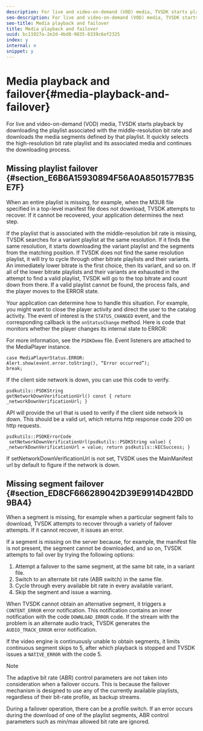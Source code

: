 ```yaml
---
description: For live and video-on-demand (VOD) media, TVSDK starts playback by downloading the playlist associated with the middle-resolution bit rate and downloads the media segments defined by that playlist. It quickly selects the high-resolution bit rate playlist and its associated media and continues the downloading process.
seo-description: For live and video-on-demand (VOD) media, TVSDK starts playback by downloading the playlist associated with the middle-resolution bit rate and downloads the media segments defined by that playlist. It quickly selects the high-resolution bit rate playlist and its associated media and continues the downloading process.
seo-title: Media playback and failover
title: Media playback and failover
uuid: bc11927a-2e2d-4bd8-9835-8339c6ef2325
index: y
internal: n
snippet: y
---
```


# Media playback and failover{#media-playback-and-failover}

For live and video-on-demand (VOD) media, TVSDK starts playback by downloading the playlist associated with the middle-resolution bit rate and downloads the media segments defined by that playlist. It quickly selects the high-resolution bit rate playlist and its associated media and continues the downloading process.

## Missing playlist failover {#section_E6B6A15930894F56A0A8501577B35E7F}

When an entire playlist is missing, for example, when the M3U8 file specified in a top-level manifest file does not download, TVSDK attempts to recover. If it cannot be recovered, your application determines the next step.

If the playlist that is associated with the middle-resolution bit rate is missing, TVSDK searches for a variant playlist at the same resolution. If it finds the same resolution, it starts downloading the variant playlist and the segments from the matching position. If TVSDK does not find the same resolution playlist, it will try to cycle through other bitrate playlists and their variants. An immediately lower bitrate is the first choice, then its variant, and so on. If all of the lower bitrate playlists and their variants are exhausted in the attempt to find a valid playlist, TVSDK will go to the top bitrate and count down from there. If a valid playlist cannot be found, the process fails, and the player moves to the ERROR state.

Your application can determine how to handle this situation. For example, you might want to close the player activity and direct the user to the catalog activity. The event of interest is the `STATUS_CHANGED` event, and the corresponding callback is the `onStatusChange` method. Here is code that monitors whether the player changes its internal state to ERROR:

For more information, see the `PSDKDemo` file. Event listeners are attached to the MediaPlayer instance. 

```
case MediaPlayerStatus.ERROR: 
Alert.show(event.error.toString(), “Error occurred”); 
break;
```

If the client side network is down, you can use this code to verify.

```
psdkutils::PSDKString 
getNetworkDownVerificationUrl() const { return 
_networkDownVerificationUrl; }
```

API will provide the url that is used to verify if the client side network is down. This should be a valid url, which returns http response code 200 on http requests.

```
psdkutils::PSDKErrorCode 
 setNetworkDownVerificationUrl(psdkutils::PSDKString value) {  
_networkDownVerificationUrl = value; return psdkutils::kECSuccess; }
```

If setNetworkDownVerificationUrl is not set, TVSDK uses the MainManifest url by default to figure if the network is down.

## Missing segment failover {#section_ED8CF666289042D39E9914D42BDD9BA4}

When a segment is missing, for example when a particular segment fails to download, TVSDK attempts to recover through a variety of failover attempts. If it cannot recover, it issues an error.

If a segment is missing on the server because, for example, the manifest file is not present, the segment cannot be downloaded, and so on, TVSDK attempts to fail over by trying the following options:

1. Attempt a failover to the same segment, at the same bit rate, in a variant file. 
1. Switch to an alternate bit rate (ABR switch) in the same file. 
1. Cycle through every available bit rate in every available variant. 
1. Skip the segment and issue a warning.

When TVSDK cannot obtain an alternative segment, it triggers a `CONTENT_ERROR` error notification. This notification contains an inner notification with the code `DOWNLOAD_ERROR` code. If the stream with the problem is an alternate audio track, TVSDK generates the `AUDIO_TRACK_ERROR` error notification.

If the video engine is continuously unable to obtain segments, it limits continuous segment skips to 5, after which playback is stopped and TVSDK issues a `NATIVE_ERROR` with the code 5.

>[!NOTE]
>
>The adaptive bit rate (ABR) control parameters are not taken into consideration when a failover occurs. This is because the failover mechanism is designed to use any of the currently available playlists, regardless of their bit-rate profile, as backup streams. 
>
>During a failover operation, there can be a profile switch. If an error occurs during the download of one of the playlist segments, ABR control parameters such as min/max allowed bit rate are ignored.

